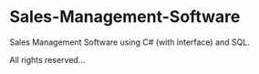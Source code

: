 # Sales-Management-Software

Sales Management Software using C# (with interface) and SQL.


All rights reserved...
